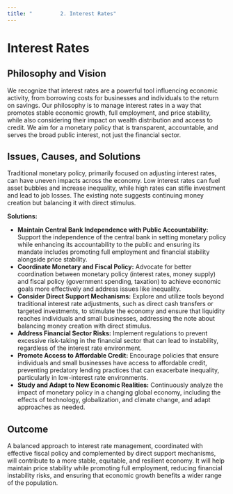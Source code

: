 ```yaml
---
title: "         2. Interest Rates"
---
```


# Interest Rates

## Philosophy and Vision
We recognize that interest rates are a powerful tool influencing economic activity, from borrowing costs for businesses and individuals to the return on savings. Our philosophy is to manage interest rates in a way that promotes stable economic growth, full employment, and price stability, while also considering their impact on wealth distribution and access to credit. We aim for a monetary policy that is transparent, accountable, and serves the broad public interest, not just the financial sector.

## Issues, Causes, and Solutions
Traditional monetary policy, primarily focused on adjusting interest rates, can have uneven impacts across the economy. Low interest rates can fuel asset bubbles and increase inequality, while high rates can stifle investment and lead to job losses. The existing note suggests continuing money creation but balancing it with direct stimulus.

**Solutions:**
- **Maintain Central Bank Independence with Public Accountability:** Support the independence of the central bank in setting monetary policy while enhancing its accountability to the public and ensuring its mandate includes promoting full employment and financial stability alongside price stability.
- **Coordinate Monetary and Fiscal Policy:** Advocate for better coordination between monetary policy (interest rates, money supply) and fiscal policy (government spending, taxation) to achieve economic goals more effectively and address issues like inequality.
- **Consider Direct Support Mechanisms:** Explore and utilize tools beyond traditional interest rate adjustments, such as direct cash transfers or targeted investments, to stimulate the economy and ensure that liquidity reaches individuals and small businesses, addressing the note about balancing money creation with direct stimulus.
- **Address Financial Sector Risks:** Implement regulations to prevent excessive risk-taking in the financial sector that can lead to instability, regardless of the interest rate environment.
- **Promote Access to Affordable Credit:** Encourage policies that ensure individuals and small businesses have access to affordable credit, preventing predatory lending practices that can exacerbate inequality, particularly in low-interest rate environments.
- **Study and Adapt to New Economic Realities:** Continuously analyze the impact of monetary policy in a changing global economy, including the effects of technology, globalization, and climate change, and adapt approaches as needed.

## Outcome
A balanced approach to interest rate management, coordinated with effective fiscal policy and complemented by direct support mechanisms, will contribute to a more stable, equitable, and resilient economy. It will help maintain price stability while promoting full employment, reducing financial instability risks, and ensuring that economic growth benefits a wider range of the population.
